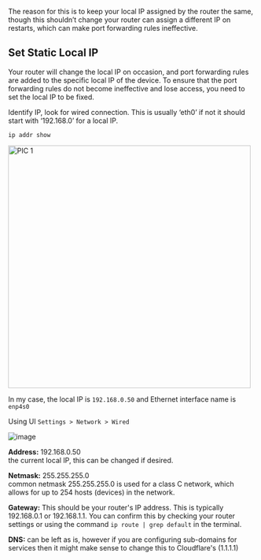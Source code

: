 The reason for this is to keep your local IP assigned by the router the same, though this shouldn’t change your router can assign a different IP on restarts, which can make port forwarding rules ineffective.

## Set Static Local IP

Your router will change the local IP on occasion, and port forwarding rules are added to the specific local IP of the device. To ensure that the port forwarding rules do not become ineffective and lose access, you need to set the local IP to be fixed.

Identify IP, look for wired connection. This is usually ‘eth0’ if not it should start with ‘192.168.0’ for a local IP.

```
ip addr show
```
<img width="493" alt="PIC 1" src="https://github.com/GLCNI/RPC-node-deployments/assets/67609618/a785852c-c0fc-4410-8ebb-4a0e5d79f765">

In my case, the local IP is `192.168.0.50` and Ethernet interface name is `enp4s0`

Using UI
`Settings > Network > Wired`

![image](https://github.com/GLCNI/RPC-node-deployments/assets/67609618/4b1157ff-d63c-4f11-97ac-dfcdc73ca224)


**Address:** 192.168.0.50  
the current local IP, this can be changed if desired.

**Netmask:** 255.255.255.0  
common netmask 255.255.255.0 is used for a class C network, which allows for up to 254 hosts (devices) in the network.

**Gateway:** This should be your router's IP address. This is typically 192.168.0.1 or 192.168.1.1. You can confirm this by checking your router settings or using the command `ip route | grep default` in the terminal.

**DNS:** can be left as is, however if you are configuring sub-domains for services then it might make sense to change this to Cloudflare's (1.1.1.1)
